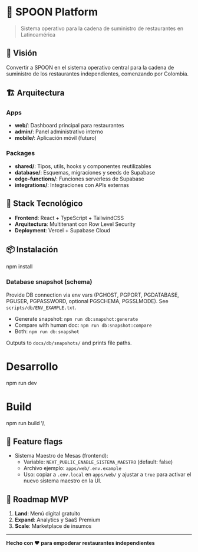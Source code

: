# 🍴 SPOON Platform

> Sistema operativo para la cadena de suministro de restaurantes en Latinoamérica

## 🎯 Visión
Convertir a SPOON en el sistema operativo central para la cadena de suministro de los restaurantes independientes, comenzando por Colombia.

## 🏗️ Arquitectura

### Apps
- **web/**: Dashboard principal para restaurantes
- **admin/**: Panel administrativo interno  
- **mobile/**: Aplicación móvil (futuro)

### Packages
- **shared/**: Tipos, utils, hooks y componentes reutilizables
- **database/**: Esquemas, migraciones y seeds de Supabase
- **edge-functions/**: Funciones serverless de Supabase
- **integrations/**: Integraciones con APIs externas

## 🚀 Stack Tecnológico
- **Frontend**: React + TypeScript + TailwindCSS
- **Arquitectura**: Multitenant con Row Level Security
- **Deployment**: Vercel + Supabase Cloud

## 📦 Instalación

npm install
### Database snapshot (schema)

Provide DB connection via env vars (PGHOST, PGPORT, PGDATABASE, PGUSER, PGPASSWORD, optional PGSCHEMA, PGSSLMODE). See `scripts/db/ENV_EXAMPLE.txt`.

- Generate snapshot: `npm run db:snapshot:generate`
- Compare with human doc: `npm run db:snapshot:compare`
- Both: `npm run db:snapshot`

Outputs to `docs/db/snapshots/` and prints file paths.

# Desarrollo
npm run dev

# Build
npm run build
\\\

## 🔧 Feature flags

- Sistema Maestro de Mesas (frontend):
	- Variable: `NEXT_PUBLIC_ENABLE_SISTEMA_MAESTRO` (default: false)
	- Archivo ejemplo: `apps/web/.env.example`
	- Uso: copiar a `.env.local` en `apps/web/` y ajustar a `true` para activar el nuevo sistema maestro en la UI.


## 🎯 Roadmap MVP
1. **Land**: Menú digital gratuito
2. **Expand**: Analytics y SaaS Premium  
3. **Scale**: Marketplace de insumos

---
**Hecho con ❤️ para empoderar restaurantes independientes**

